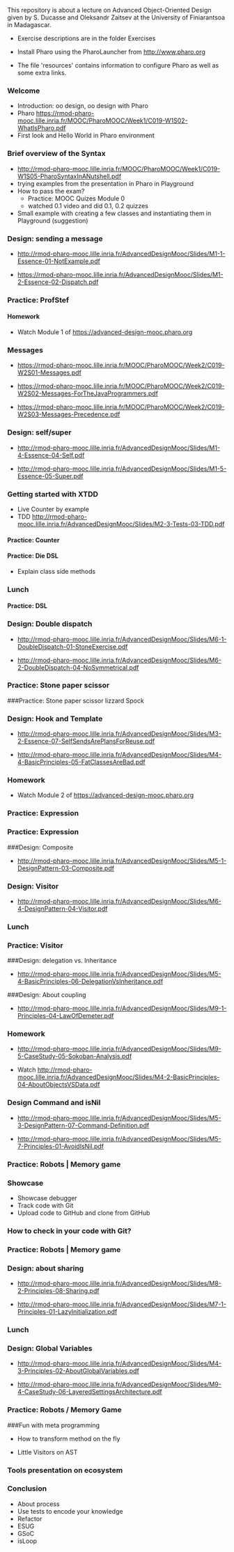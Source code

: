 This repository is about a lecture on Advanced Object-Oriented Design 
given by S. Ducasse and Oleksandr Zaitsev at the University of Finiarantsoa in Madagascar.

- Exercise descriptions are in the folder Exercises

- Install Pharo using the PharoLauncher from http://www.pharo.org

- The file 'resources' contains information to configure Pharo as well as some extra links.




### Welcome

- Introduction: oo design, oo design with Pharo
- Pharo https://rmod-pharo-mooc.lille.inria.fr/MOOC/PharoMOOC/Week1/C019-W1S02-WhatIsPharo.pdf
- First look and Hello World in Pharo environment

### Brief overview of the Syntax

- http://rmod-pharo-mooc.lille.inria.fr/MOOC/PharoMOOC/Week1/C019-W1S05-PharoSyntaxInANutshell.pdf
- trying examples from the presentation in Pharo in Playground
- How to pass the exam?
  - Practice: MOOC Quizes Module 0
  - watched 0.1 video and did 0.1, 0.2 quizzes
- Small example with creating a few classes and instantiating them in Playground (suggestion)

### Design: sending a message

- http://rmod-pharo-mooc.lille.inria.fr/AdvancedDesignMooc/Slides/M1-1-Essence-01-NotExample.pdf

- https://rmod-pharo-mooc.lille.inria.fr/AdvancedDesignMooc/Slides/M1-2-Essence-02-Dispatch.pdf

###  Practice: ProfStef

#### Homework

- Watch Module 1 of https://advanced-design-mooc.pharo.org


### Messages

- https://rmod-pharo-mooc.lille.inria.fr/MOOC/PharoMOOC/Week2/C019-W2S01-Messages.pdf

- https://rmod-pharo-mooc.lille.inria.fr/MOOC/PharoMOOC/Week2/C019-W2S02-Messages-ForTheJavaProgrammers.pdf

- https://rmod-pharo-mooc.lille.inria.fr/MOOC/PharoMOOC/Week2/C019-W2S03-Messages-Precedence.pdf

### Design: self/super

- http://rmod-pharo-mooc.lille.inria.fr/AdvancedDesignMooc/Slides/M1-4-Essence-04-Self.pdf

- http://rmod-pharo-mooc.lille.inria.fr/AdvancedDesignMooc/Slides/M1-5-Essence-05-Super.pdf

### Getting started with XTDD

- Live Counter by example
- TDD http://rmod-pharo-mooc.lille.inria.fr/AdvancedDesignMooc/Slides/M2-3-Tests-03-TDD.pdf

#### Practice: Counter

#### Practice: Die DSL

- Explain class side methods

### Lunch

#### Practice: DSL

### Design: Double dispatch
	
- http://rmod-pharo-mooc.lille.inria.fr/AdvancedDesignMooc/Slides/M6-1-DoubleDispatch-01-StoneExercise.pdf

- http://rmod-pharo-mooc.lille.inria.fr/AdvancedDesignMooc/Slides/M6-2-DoubleDispatch-04-NoSymmetrical.pdf

### Practice: Stone paper scissor

###Practice: Stone paper scissor lizzard Spock

### Design: Hook and Template

- http://rmod-pharo-mooc.lille.inria.fr/AdvancedDesignMooc/Slides/M3-2-Essence-07-SelfSendsArePlansForReuse.pdf

- http://rmod-pharo-mooc.lille.inria.fr/AdvancedDesignMooc/Slides/M4-4-BasicPrinciples-05-FatClassesAreBad.pdf


### Homework

- Watch Module 2 of https://advanced-design-mooc.pharo.org





###  Practice: Expression

### Practice: Expression

###Design: Composite 

- http://rmod-pharo-mooc.lille.inria.fr/AdvancedDesignMooc/Slides/M5-1-DesignPattern-03-Composite.pdf

### Design: Visitor

- http://rmod-pharo-mooc.lille.inria.fr/AdvancedDesignMooc/Slides/M6-4-DesignPattern-04-Visitor.pdf

### Lunch

###  Practice: Visitor


###Design: delegation vs. Inheritance

- http://rmod-pharo-mooc.lille.inria.fr/AdvancedDesignMooc/Slides/M5-4-BasicPrinciples-06-DelegationVsInheritance.pdf

###Design: About coupling

- http://rmod-pharo-mooc.lille.inria.fr/AdvancedDesignMooc/Slides/M9-1-Principles-04-LawOfDemeter.pdf


### Homework

- http://rmod-pharo-mooc.lille.inria.fr/AdvancedDesignMooc/Slides/M9-5-CaseStudy-05-Sokoban-Analysis.pdf

- Watch http://rmod-pharo-mooc.lille.inria.fr/AdvancedDesignMooc/Slides/M4-2-BasicPrinciples-04-AboutObjectsVSData.pdf



### Design Command and isNil

- http://rmod-pharo-mooc.lille.inria.fr/AdvancedDesignMooc/Slides/M5-3-DesignPattern-07-Command-Definition.pdf

- http://rmod-pharo-mooc.lille.inria.fr/AdvancedDesignMooc/Slides/M5-7-Principles-01-AvoidIsNil.pdf

### Practice: Robots | Memory game

### Showcase

- Showcase debugger
- Track code with Git
- Upload code to GitHub and clone from GitHub

### How to check in your code with Git?

### Practice: Robots | Memory game 

### Design: about sharing

- http://rmod-pharo-mooc.lille.inria.fr/AdvancedDesignMooc/Slides/M8-2-Principles-08-Sharing.pdf

- http://rmod-pharo-mooc.lille.inria.fr/AdvancedDesignMooc/Slides/M7-1-Principles-01-LazyInitialization.pdf

### Lunch

### Design: Global Variables

- http://rmod-pharo-mooc.lille.inria.fr/AdvancedDesignMooc/Slides/M4-3-Principles-02-AboutGlobalVariables.pdf

- http://rmod-pharo-mooc.lille.inria.fr/AdvancedDesignMooc/Slides/M9-4-CaseStudy-06-LayeredSettingsArchitecture.pdf

### Practice: Robots / Memory Game

###Fun with meta programming

- How to transform method on the fly

- Little Visitors on AST


### Tools presentation on ecosystem

### Conclusion

- About process
- Use tests to encode your knowledge
- Refactor
- ESUG
- GSoC
- isLoop
